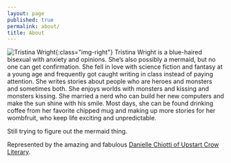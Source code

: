 ```yaml
---
layout: page
published: true
permalink: about/
title: About
---
```





![Tristina Wright]({{site.baseurl}}/media/SiteImage.png){:class="img-right"}
Tristina Wright is a blue-haired bisexual with anxiety and opinions. She’s also possibly a mermaid, but no one can get confirmation. She fell in love with science fiction and fantasy at a young age and frequently got caught writing in class instead of paying attention. She writes stories about people who are heroes and monsters and sometimes both. She enjoys worlds with monsters and kissing and monsters kissing. She married a nerd who can build her new computers and make the sun shine with his smile. Most days, she can be found drinking coffee from her favorite chipped mug and making up more stories for her wombfruit, who keep life exciting and unpredictable.  
  
Still trying to figure out the mermaid thing.

Represented by the amazing and fabulous [Danielle Chiotti of Upstart Crow Literary](http://upstartcrowliterary.com/index.html).
